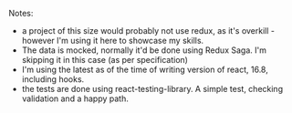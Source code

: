 Notes:

- a project of this size would probably not use redux, as it's overkill - however I'm using it here to showcase my skills.
- The data is mocked, normally it'd be done using Redux Saga. I'm skipping it in this case (as per specification)
- I'm using the latest as of the time of writing version of react, 16.8, including hooks. 
- the tests are done using react-testing-library. A simple test, checking validation and a happy path.

